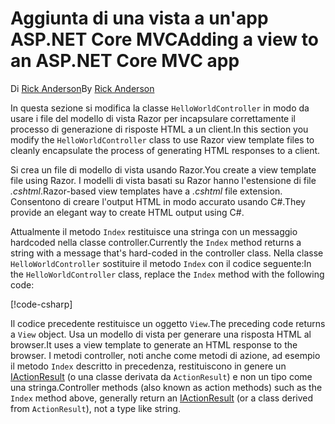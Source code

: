 # <a name="adding-a-view-to-an-aspnet-core-mvc-app"></a><span data-ttu-id="b6a9e-101">Aggiunta di una vista a un'app ASP.NET Core MVC</span><span class="sxs-lookup"><span data-stu-id="b6a9e-101">Adding a view to an ASP.NET Core MVC app</span></span>

<span data-ttu-id="b6a9e-102">Di [Rick Anderson](https://twitter.com/RickAndMSFT)</span><span class="sxs-lookup"><span data-stu-id="b6a9e-102">By [Rick Anderson](https://twitter.com/RickAndMSFT)</span></span>

<span data-ttu-id="b6a9e-103">In questa sezione si modifica la classe `HelloWorldController` in modo da usare i file del modello di vista Razor per incapsulare correttamente il processo di generazione di risposte HTML a un client.</span><span class="sxs-lookup"><span data-stu-id="b6a9e-103">In this section you modify the `HelloWorldController` class to use Razor view template files to cleanly encapsulate the process of generating HTML responses to a client.</span></span>

<span data-ttu-id="b6a9e-104">Si crea un file di modello di vista usando Razor.</span><span class="sxs-lookup"><span data-stu-id="b6a9e-104">You create a view template file using Razor.</span></span> <span data-ttu-id="b6a9e-105">I modelli di vista basati su Razor hanno l'estensione di file *.cshtml*.</span><span class="sxs-lookup"><span data-stu-id="b6a9e-105">Razor-based view templates have a *.cshtml* file extension.</span></span> <span data-ttu-id="b6a9e-106">Consentono di creare l'output HTML in modo accurato usando C#.</span><span class="sxs-lookup"><span data-stu-id="b6a9e-106">They provide an elegant way to create HTML output using C#.</span></span>

<span data-ttu-id="b6a9e-107">Attualmente il metodo `Index` restituisce una stringa con un messaggio hardcoded nella classe controller.</span><span class="sxs-lookup"><span data-stu-id="b6a9e-107">Currently the `Index` method returns a string with a message that's hard-coded in the controller class.</span></span> <span data-ttu-id="b6a9e-108">Nella classe `HelloWorldController` sostituire il metodo `Index` con il codice seguente:</span><span class="sxs-lookup"><span data-stu-id="b6a9e-108">In the `HelloWorldController` class, replace the `Index` method with the following code:</span></span>

[!code-csharp[](~/tutorials/first-mvc-app/start-mvc/sample/MvcMovie/Controllers/HelloWorldController.cs?name=snippet_4)]

<span data-ttu-id="b6a9e-109">Il codice precedente restituisce un oggetto `View`.</span><span class="sxs-lookup"><span data-stu-id="b6a9e-109">The preceding code returns a `View` object.</span></span> <span data-ttu-id="b6a9e-110">Usa un modello di vista per generare una risposta HTML al browser.</span><span class="sxs-lookup"><span data-stu-id="b6a9e-110">It uses a view template to generate an HTML response to the browser.</span></span> <span data-ttu-id="b6a9e-111">I metodi controller, noti anche come metodi di azione, ad esempio il metodo `Index` descritto in precedenza, restituiscono in genere un [IActionResult](/dotnet/api/microsoft.aspnetcore.mvc.iactionresult) (o una classe derivata da `ActionResult`) e non un tipo come una stringa.</span><span class="sxs-lookup"><span data-stu-id="b6a9e-111">Controller methods (also known as action methods) such as the `Index` method above, generally return an [IActionResult](/dotnet/api/microsoft.aspnetcore.mvc.iactionresult) (or a class derived from `ActionResult`), not a type like string.</span></span>
